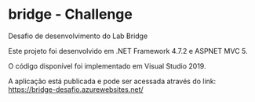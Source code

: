 # bridge - Challenge
Desafio de desenvolvimento do Lab Bridge

Este projeto foi desenvolvido em .NET Framework 4.7.2 e ASPNET MVC 5.

O código disponível foi implementado em Visual Studio 2019.

A aplicação está publicada e pode ser acessada através do link:
https://bridge-desafio.azurewebsites.net/
